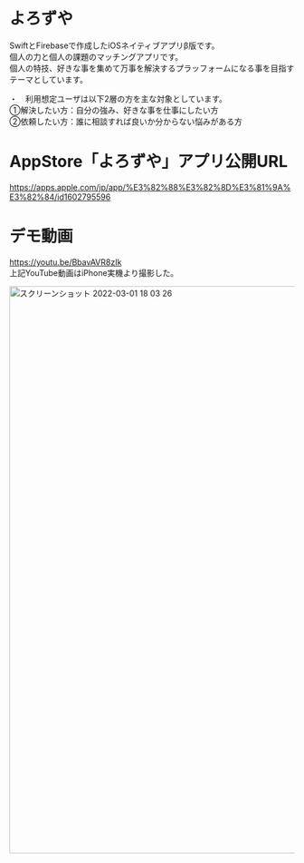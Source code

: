 # よろずや<br>
SwiftとFirebaseで作成したiOSネイティブアプリβ版です。<br>
個人の力と個人の課題のマッチングアプリです。<br>
個人の特技、好きな事を集めて万事を解決するプラッフォームになる事を目指すテーマとしています。<br>

・　利用想定ユーザは以下2層の方を主な対象としています。<br>
①解決したい方：自分の強み、好きな事を仕事にしたい方<br>
②依頼したい方：誰に相談すれば良いか分からない悩みがある方<br>


# AppStore「よろずや」アプリ公開URL<br>
https://apps.apple.com/jp/app/%E3%82%88%E3%82%8D%E3%81%9A%E3%82%84/id1602795596<br>


# デモ動画<br>
https://youtu.be/BbavAVR8zIk<br>
上記YouTube動画はiPhone実機より撮影した。

<img width="1000px" alt="スクリーンショット 2022-03-01 18 03 26" src="https://user-images.githubusercontent.com/83898574/156144022-0c66ae45-314c-4e17-9c0d-93002b221eef.png"><br>
